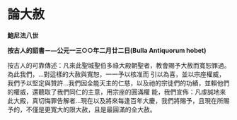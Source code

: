 # 論大赦


**鮑尼法八世**

**按古人的詔書－—公元一三○○年二月廿二日(Bulla Antiquorum hobet)**





按古人的可靠傳述：凡來此聖城聖伯多祿大殿朝聖者，教會賜予大赦而寬恕罪過。為此我們，…對這樣的大赦與寬恕，一一予以核准而
引以為喜，並以宗座權威，我們予以堅定與贊許…我們因全能天主的仁慈，以及祂的宗徒們的功績，並賴他們的權威，還聽取了我們同仁的主意，用宗座的圓滿權
能，我們宣佈：凡虔誠地來此大殿，真切悔罪告解者…現在以及將來每逢百年大慶，我們將賜予，且現在所賜予的，不僅是更寬大的限大赦，且是最圓滿的全大赦。

